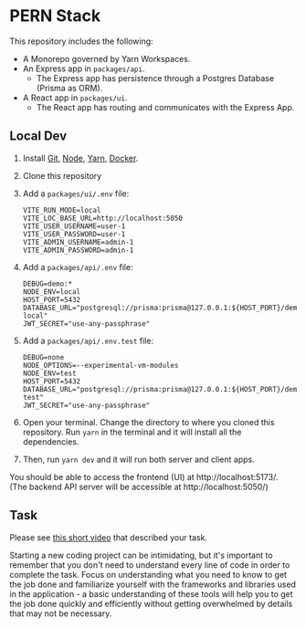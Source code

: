 # PERN Stack

This repository includes the following:

- A Monorepo governed by Yarn Workspaces.
- An Express app in `packages/api`.
  - The Express app has persistence through a Postgres Database (Prisma as ORM).
- A React app in `packages/ui`.
  - The React app has routing and communicates with the Express App.

## Local Dev

1. Install [Git](https://git-scm.com/book/en/v2/Getting-Started-Installing-Git), [Node](https://nodejs.org/en/download/package-manager/), [Yarn](https://classic.yarnpkg.com/en/), [Docker](https://docs.docker.com/desktop/#download-and-install).

2. Clone this repository


3. Add a `packages/ui/.env` file:

    ```text
    VITE_RUN_MODE=local
    VITE_LOC_BASE_URL=http://localhost:5050
    VITE_USER_USERNAME=user-1
    VITE_USER_PASSWORD=user-1
    VITE_ADMIN_USERNAME=admin-1
    VITE_ADMIN_PASSWORD=admin-1
    ```

4. Add a `packages/api/.env` file:

    ```text
    DEBUG=demo:*
    NODE_ENV=local
    HOST_PORT=5432
    DATABASE_URL="postgresql://prisma:prisma@127.0.0.1:${HOST_PORT}/demo-local"
    JWT_SECRET="use-any-passphrase"
    ```

5. Add a `packages/api/.env.test` file:

    ```text
    DEBUG=none
    NODE_OPTIONS=--experimental-vm-modules
    NODE_ENV=test
    HOST_PORT=5432
    DATABASE_URL="postgresql://prisma:prisma@127.0.0.1:${HOST_PORT}/demo-test"
    JWT_SECRET="use-any-passphrase"
    ```

6. Open your terminal. Change the directory to where you cloned this repository. Run `yarn` in the terminal and it will install all the dependencies. 

7. Then, run `yarn dev` and it will run both server and client apps. 

You should be able to access the frontend (UI) at http://localhost:5173/. (The backend API server will be accessible at http://localhost:5050/)

## Task

Please see [this short video](https://youtu.be/nwltX0dNzog) that described your task.

Starting a new coding project can be intimidating, but it's important to remember that you don't need to understand every line of code in order to complete the task. Focus on understanding what you need to know to get the job done and familiarize yourself with the frameworks and libraries used in the application - a basic understanding of these tools will help you to get the job done quickly and efficiently without getting overwhelmed by details that may not be necessary.